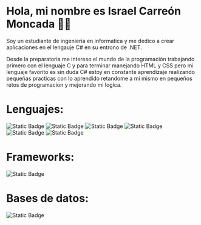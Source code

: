 # Hola, mi nombre es Israel Carreón Moncada 👋🏻 ###

Soy un estudiante de ingenieria en informatica y me dedico a crear aplicaciones en el lengauje C# en su entrono de .NET.

Desde la preparatoria me intereso el mundo de la programación trabajando primero con el lenguaje C y para terminar manejando HTML y CSS
pero mi lenguaje favorito es sin duda C# estoy en constante aprendizaje realizando pequeñas practicas con lo aprendido 
retandome a mi mismo en pequeños retos de programacion y mejorando mi logica.

# Lenguajes: ###
![Static Badge](https://img.shields.io/badge/CSharp-512BD4?style=for-the-badge&logo=csharp&logoColor=512BD5&labelColor=black)
![Static Badge](https://img.shields.io/badge/CPlushPlush-00599C?style=for-the-badge&logo=C%2B%2B&logoColor=00589C&labelColor=black)
![Static Badge](https://img.shields.io/badge/C-A8B9CC?style=for-the-badge&logo=C&logoColor=A8B9CC&labelColor=black)
![Static Badge](https://img.shields.io/badge/Visual%20Basic-512BD4?style=for-the-badge&logo=visualbasic&logoColor=512BD4&labelColor=black)
![Static Badge](https://img.shields.io/badge/HTML-E34F26?style=for-the-badge&logo=HTML5&logoColor=E34F26&labelColor=black)
![Static Badge](https://img.shields.io/badge/CSS-1572B6?style=for-the-badge&logo=CSS3&logoColor=1572B6&labelColor=black)



# Frameworks: ###
![Static Badge](https://img.shields.io/badge/.NET-512BD4?style=for-the-badge&logo=.net&logoColor=512BD4&labelColor=black)



# Bases de datos: ###
![Static Badge](https://img.shields.io/badge/Microsoft%20SQL%20Server-CC2927?style=for-the-badge&logo=microsoftsqlserver&logoColor=CC2927&labelColor=black)

